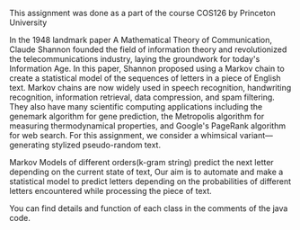 This assignment was done as a part of the course COS126 by Princeton University

In the 1948 landmark paper A Mathematical Theory of Communication, Claude Shannon founded the field of information theory and revolutionized the telecommunications industry, laying the groundwork for today's Information Age. In this paper, Shannon proposed using a Markov chain to create a statistical model of the sequences of letters in a piece of English text. Markov chains are now widely used in speech recognition, handwriting recognition, information retrieval, data compression, and spam filtering. They also have many scientific computing applications including the genemark algorithm for gene prediction, the Metropolis algorithm for measuring thermodynamical properties, and Google's PageRank algorithm for web search. For this assignment, we consider a whimsical variant—generating stylized pseudo-random text.

Markov Models of different orders(k-gram string) predict the next letter depending on the current state of text, Our aim is to automate and make a statistical model to predict letters depending on the probabilities of different letters encountered while processing the piece of text.

You can find details and function of each class in the comments of the java code.
